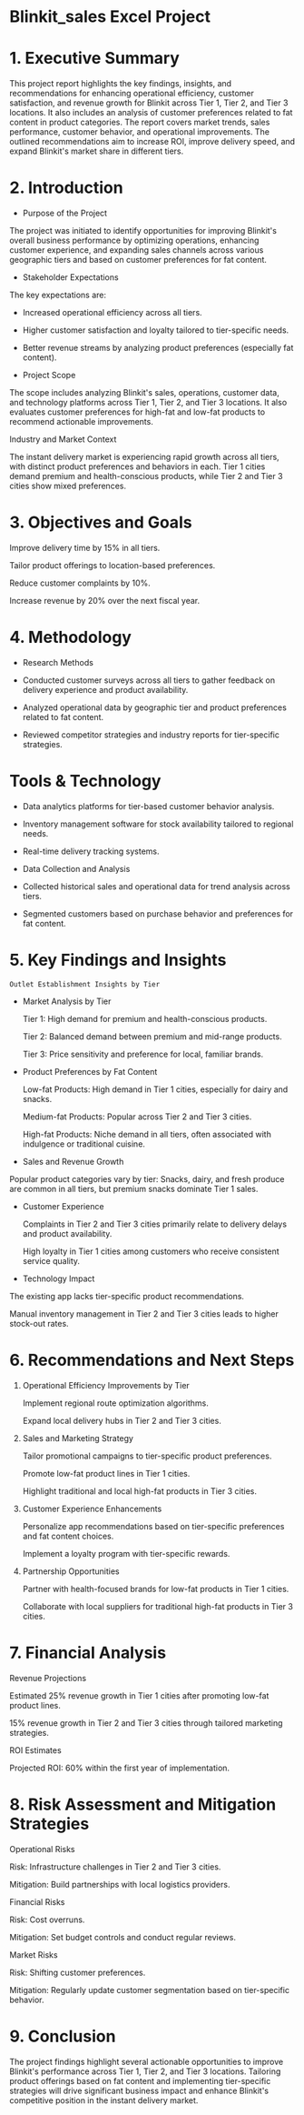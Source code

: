 # Blinkit_sales Excel Project

# 1. Executive Summary
This project report highlights the key findings, insights, and recommendations for enhancing operational efficiency, customer satisfaction, and revenue growth for Blinkit across Tier 1, Tier 2, and Tier 3 locations. It also includes an analysis of customer preferences related to fat content in product categories. The report covers market trends, sales performance, customer behavior, and operational improvements. The outlined recommendations aim to increase ROI, improve delivery speed, and expand Blinkit's market share in different tiers.

# 2. Introduction

* Purpose of the Project

The project was initiated to identify opportunities for improving Blinkit's overall business performance by optimizing operations, enhancing customer experience, and expanding sales channels across various geographic tiers and based on customer preferences for fat content.

* Stakeholder Expectations

The key expectations are:

* Increased operational efficiency across all tiers.

* Higher customer satisfaction and loyalty tailored to tier-specific needs.

* Better revenue streams by analyzing product preferences (especially fat content).

* Project Scope

The scope includes analyzing Blinkit's sales, operations, customer data, and technology platforms across Tier 1, Tier 2, and Tier 3 locations. It also evaluates customer preferences for high-fat and low-fat products to recommend actionable improvements.

Industry and Market Context

The instant delivery market is experiencing rapid growth across all tiers, with distinct product preferences and behaviors in each. Tier 1 cities demand premium and health-conscious products, while Tier 2 and Tier 3 cities show mixed preferences.

# 3. Objectives and Goals

Improve delivery time by 15% in all tiers.

Tailor product offerings to location-based preferences.

Reduce customer complaints by 10%.

Increase revenue by 20% over the next fiscal year.

# 4. Methodology

- Research Methods

* Conducted customer surveys across all tiers to gather feedback on delivery experience and product availability.

* Analyzed operational data by geographic tier and product preferences related to fat content.

* Reviewed competitor strategies and industry reports for tier-specific strategies.

# Tools & Technology

* Data analytics platforms for tier-based customer behavior analysis.

* Inventory management software for stock availability tailored to regional needs.

* Real-time delivery tracking systems.

* Data Collection and Analysis

* Collected historical sales and operational data for trend analysis across tiers.

* Segmented customers based on purchase behavior and preferences for fat content.

# 5. Key Findings and Insights

    Outlet Establishment Insights by Tier


*  Market Analysis by Tier

    Tier 1: High demand for premium and health-conscious products.
    
    Tier 2: Balanced demand between premium and mid-range products.
    
    Tier 3: Price sensitivity and preference for local, familiar brands.

* Product Preferences by Fat Content

    Low-fat Products: High demand in Tier 1 cities, especially for dairy and snacks.
    
    Medium-fat Products: Popular across Tier 2 and Tier 3 cities.
    
    High-fat Products: Niche demand in all tiers, often associated with indulgence or traditional cuisine.


* Sales and Revenue Growth

Popular product categories vary by tier: Snacks, dairy, and fresh produce are common in all tiers, but premium snacks dominate Tier 1 sales.

* Customer Experience

    Complaints in Tier 2 and Tier 3 cities primarily relate to delivery delays and product availability.
    
    High loyalty in Tier 1 cities among customers who receive consistent service quality.

* Technology Impact

The existing app lacks tier-specific product recommendations.

Manual inventory management in Tier 2 and Tier 3 cities leads to higher stock-out rates.

# 6. Recommendations and Next Steps

1. Operational Efficiency Improvements by Tier

    Implement regional route optimization algorithms.
    
    Expand local delivery hubs in Tier 2 and Tier 3 cities.

2. Sales and Marketing Strategy

    Tailor promotional campaigns to tier-specific product preferences.
    
    Promote low-fat product lines in Tier 1 cities.
    
    Highlight traditional and local high-fat products in Tier 3 cities.

3. Customer Experience Enhancements

    Personalize app recommendations based on tier-specific preferences and fat content choices.
    
    Implement a loyalty program with tier-specific rewards.

4. Partnership Opportunities

    Partner with health-focused brands for low-fat products in Tier 1 cities.
    
    Collaborate with local suppliers for traditional high-fat products in Tier 3 cities.

# 7. Financial Analysis

Revenue Projections

Estimated 25% revenue growth in Tier 1 cities after promoting low-fat product lines.

15% revenue growth in Tier 2 and Tier 3 cities through tailored marketing strategies.

ROI Estimates

Projected ROI: 60% within the first year of implementation.

# 8. Risk Assessment and Mitigation Strategies

Operational Risks

Risk: Infrastructure challenges in Tier 2 and Tier 3 cities.

Mitigation: Build partnerships with local logistics providers.

Financial Risks

Risk: Cost overruns.

Mitigation: Set budget controls and conduct regular reviews.

Market Risks

Risk: Shifting customer preferences.

Mitigation: Regularly update customer segmentation based on tier-specific behavior.

# 9. Conclusion

The project findings highlight several actionable opportunities to improve Blinkit's performance across Tier 1, Tier 2, and Tier 3 locations. Tailoring product offerings based on fat content and implementing tier-specific strategies will drive significant business impact and enhance Blinkit's competitive position in the instant delivery market.
